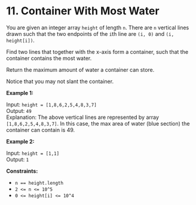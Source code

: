 # 11. Container With Most Water

You are given an integer array `height` of length `n`. There are `n` vertical lines drawn such that the two endpoints of the `i`th line are `(i, 0)` and `(i, height[i])`.

Find two lines that together with the x-axis form a container, such that the container contains the most water.

Return the maximum amount of water a container can store.

Notice that you may not slant the container.

**Example 1:**

Input: `height = [1,8,6,2,5,4,8,3,7]`  
Output: `49`  
Explanation: The above vertical lines are represented by array `[1,8,6,2,5,4,8,3,7]`. In this case, the max area of water (blue section) the container can contain is 49.

**Example 2:**

Input: `height = [1,1]`  
Output: `1`

**Constraints:**

- `n == height.length`
- `2 <= n <= 10^5`
- `0 <= height[i] <= 10^4`

